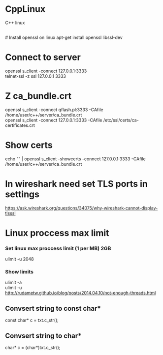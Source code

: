 # CppLinux
C++ linux

<br>
# Install openssl on linux
apt-get install openssl libssl-dev 

# Connect to server
openssl s_client -connect 127.0.0.1:3333
<br>telnet-ssl -z ssl 127.0.0.1 3333

# Z ca_bundle.crt
openssl s_client -connect qflash.pl:3333 -CAfile /home/user/c++/server/ca_bundle.crt
<br>openssl s_client -connect 127.0.0.1:3333 -CAfile /etc/ssl/certs/ca-certificates.crt

# Show certs
echo "" | openssl s_client -showcerts -connect 127.0.0.1:3333 -CAfile /home/user/c++/server/ca_bundle.crt

# In wireshark need set TLS ports in settings
https://ask.wireshark.org/questions/34075/why-wireshark-cannot-display-tlsssl

# Linux proccess max limit 
### Set linux max proccess limit (1 per MB) 2GB
ulimit -u 2048
### Show limits
ulimit -a
<br>ulimit -u
<br>http://rudametw.github.io/blog/posts/2014.04.10/not-enough-threads.html


## Convsert string to const char*
const char* c = txt.c_str();

## Convsert string to char* 
char* c = (char*)txt.c_str();
